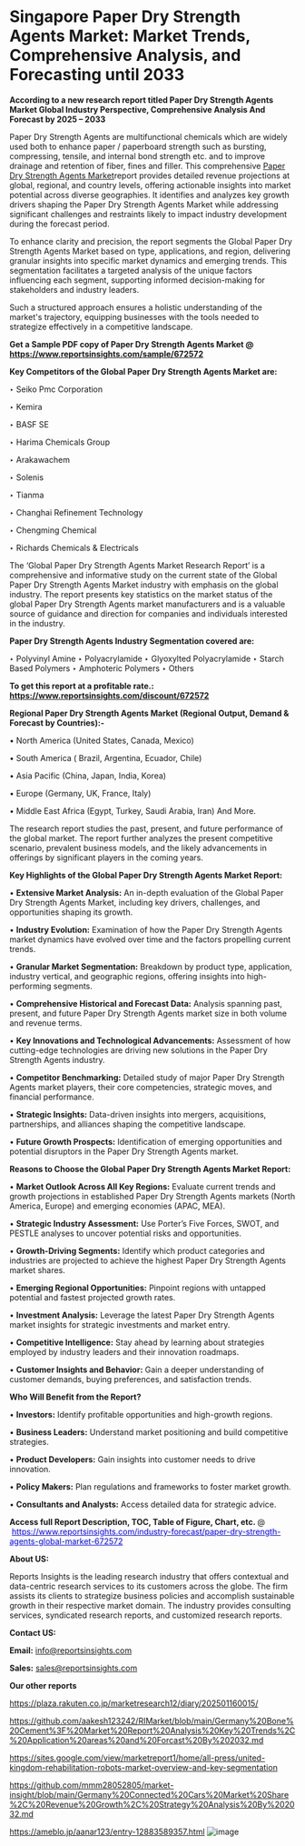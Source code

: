# Singapore Paper Dry Strength Agents Market: Market Trends, Comprehensive Analysis, and Forecasting until 2033

<strong>According to a new research report titled Paper Dry Strength Agents Market Global Industry Perspective, Comprehensive Analysis And Forecast by 2025 – 2033</strong>

Paper Dry Strength Agents are multifunctional chemicals which are widely used both to enhance paper / paperboard strength such as bursting, compressing, tensile, and internal bond strength etc. and to improve drainage and retention of fiber, fines and filler. This comprehensive <a href=https://www.reportsinsights.com/sample/672572>Paper Dry Strength Agents Market</a>report provides detailed revenue projections at global, regional, and country levels, offering actionable insights into market potential across diverse geographies. It identifies and analyzes key growth drivers shaping the Paper Dry Strength Agents Market while addressing significant challenges and restraints likely to impact industry development during the forecast period.

To enhance clarity and precision, the report segments the Global Paper Dry Strength Agents Market based on type, applications, and region, delivering granular insights into specific market dynamics and emerging trends. This segmentation facilitates a targeted analysis of the unique factors influencing each segment, supporting informed decision-making for stakeholders and industry leaders.

Such a structured approach ensures a holistic understanding of the market's trajectory, equipping businesses with the tools needed to strategize effectively in a competitive landscape.

<strong>Get a Sample PDF copy of Paper Dry Strength Agents Market </strong><strong>@<a href=https://www.reportsinsights.com/sample/672572 style=color:#0000ff;> https://www.reportsinsights.com/sample/672572</a></strong></font>

<strong>Key Competitors of the Global Paper Dry Strength Agents Market are:</strong>

‣ Seiko Pmc Corporation

‣ Kemira

‣ BASF SE

‣ Harima Chemicals Group

‣ Arakawachem

‣ Solenis

‣ Tianma

‣ Changhai Refinement Technology

‣ Chengming Chemical

‣ Richards Chemicals & Electricals

The ‘Global Paper Dry Strength Agents Market Research Report’ is a comprehensive and informative study on the current state of the Global Paper Dry Strength Agents Market industry with emphasis on the global industry. The report presents key statistics on the market status of the global Paper Dry Strength Agents market manufacturers and is a valuable source of guidance and direction for companies and individuals interested in the industry.

<strong>Paper Dry Strength Agents Industry Segmentation covered are:</strong>

‣ Polyvinyl Amine
‣ Polyacrylamide
‣ Glyoxylted Polyacrylamide
‣ Starch Based Polymers
‣ Amphoteric Polymers
‣ Others

<strong>To get this report at a profitable rate.: <a href=https://www.reportsinsights.com/discount/672572 style=color:#0000ff;>https://www.reportsinsights.com/discount/672572</a></strong></font>

<strong>Regional Paper Dry Strength Agents Market (Regional Output, Demand &amp; Forecast by Countries):-</strong>

• North America (United States, Canada, Mexico)

• South America ( Brazil, Argentina, Ecuador, Chile)

• Asia Pacific (China, Japan, India, Korea)

• Europe (Germany, UK, France, Italy)

• Middle East Africa (Egypt, Turkey, Saudi Arabia, Iran) And More.

The research report studies the past, present, and future performance of the global market. The report further analyzes the present competitive scenario, prevalent business models, and the likely advancements in offerings by significant players in the coming years.

<strong>Key Highlights of the Global Paper Dry Strength Agents Market Report:</strong>

• <strong>Extensive Market Analysis:</strong> An in-depth evaluation of the Global Paper Dry Strength Agents Market, including key drivers, challenges, and opportunities shaping its growth.

• <strong>Industry Evolution:</strong> Examination of how the Paper Dry Strength Agents market dynamics have evolved over time and the factors propelling current trends.

• <strong>Granular Market Segmentation:</strong> Breakdown by product type, application, industry vertical, and geographic regions, offering insights into high-performing segments.

• <strong>Comprehensive Historical and Forecast Data:</strong> Analysis spanning past, present, and future Paper Dry Strength Agents market size in both volume and revenue terms.

• <strong>Key Innovations and Technological Advancements:</strong> Assessment of how cutting-edge technologies are driving new solutions in the Paper Dry Strength Agents industry.

• <strong>Competitor Benchmarking:</strong> Detailed study of major Paper Dry Strength Agents market players, their core competencies, strategic moves, and financial performance.

• <strong>Strategic Insights:</strong> Data-driven insights into mergers, acquisitions, partnerships, and alliances shaping the competitive landscape.

• <strong>Future Growth Prospects:</strong> Identification of emerging opportunities and potential disruptors in the Paper Dry Strength Agents market.

<strong>Reasons to Choose the Global Paper Dry Strength Agents Market Report:</strong>

• <strong>Market Outlook Across All Key Regions:</strong> Evaluate current trends and growth projections in established Paper Dry Strength Agents markets (North America, Europe) and emerging economies (APAC, MEA).

• <strong>Strategic Industry Assessment:</strong> Use Porter’s Five Forces, SWOT, and PESTLE analyses to uncover potential risks and opportunities.

• <strong>Growth-Driving Segments:</strong> Identify which product categories and industries are projected to achieve the highest Paper Dry Strength Agents market shares.

• <strong>Emerging Regional Opportunities:</strong> Pinpoint regions with untapped potential and fastest projected growth rates.

• <strong>Investment Analysis:</strong> Leverage the latest Paper Dry Strength Agents market insights for strategic investments and market entry.

• <strong>Competitive Intelligence:</strong> Stay ahead by learning about strategies employed by industry leaders and their innovation roadmaps.

• <strong>Customer Insights and Behavior:</strong> Gain a deeper understanding of customer demands, buying preferences, and satisfaction trends.

<strong>Who Will Benefit from the Report?</strong>

• <strong>Investors:</strong> Identify profitable opportunities and high-growth regions.

• <strong>Business Leaders:</strong> Understand market positioning and build competitive strategies.

• <strong>Product Developers:</strong> Gain insights into customer needs to drive innovation.

• <strong>Policy Makers:</strong> Plan regulations and frameworks to foster market growth.

• <strong>Consultants and Analysts:</strong> Access detailed data for strategic advice.
</ul>
<strong>Access full Report Description, TOC, Table of Figure, Chart, etc. </strong>@  <a href=https://www.reportsinsights.com/industry-forecast/paper-dry-strength-agents-global-market-672572 style=color:#0000ff;>https://www.reportsinsights.com/industry-forecast/paper-dry-strength-agents-global-market-672572</a></font>

<strong><strong>About US</strong>:</strong>

Reports Insights is the leading research industry that offers contextual and data-centric research services to its customers across the globe. The firm assists its clients to strategize business policies and accomplish sustainable growth in their respective market domain. The industry provides consulting services, syndicated research reports, and customized research reports.

<strong>Contact US:</strong>

<p class=""""><b>Email:</b> <a href=mailto:info@reportsinsights.com>info@reportsinsights.com</a></p>
<p class=""""><b>Sales:</b> <a href=mailto:sales@reportsinsights.com>sales@reportsinsights.com</a></p>

<strong>Our other reports</strong>

<a href=https://plaza.rakuten.co.jp/marketresearch12/diary/202501160015/>https://plaza.rakuten.co.jp/marketresearch12/diary/202501160015/</a>

<a href=https://github.com/aakesh123242/RIMarket/blob/main/Germany%20Bone%20Cement%3F%20Market%20Report%20Analysis%20Key%20Trends%2C%20Application%20areas%20and%20Forcast%20By%202032.md>https://github.com/aakesh123242/RIMarket/blob/main/Germany%20Bone%20Cement%3F%20Market%20Report%20Analysis%20Key%20Trends%2C%20Application%20areas%20and%20Forcast%20By%202032.md</a>

<a href=https://sites.google.com/view/marketreport1/home/all-press/united-kingdom-rehabilitation-robots-market-overview-and-key-segmentation>https://sites.google.com/view/marketreport1/home/all-press/united-kingdom-rehabilitation-robots-market-overview-and-key-segmentation</a>

<a href=https://github.com/mmm28052805/market-insight/blob/main/Germany%20Connected%20Cars%20Market%20Share%2C%20Revenue%20Growth%2C%20Strategy%20Analysis%20By%202032.md>https://github.com/mmm28052805/market-insight/blob/main/Germany%20Connected%20Cars%20Market%20Share%2C%20Revenue%20Growth%2C%20Strategy%20Analysis%20By%202032.md</a>

<a href=https://ameblo.jp/aanar123/entry-12883589357.html>https://ameblo.jp/aanar123/entry-12883589357.html</a>
![image](https://github.com/user-attachments/assets/df5c45b0-414a-4b67-a7db-ba7063e0c150)
